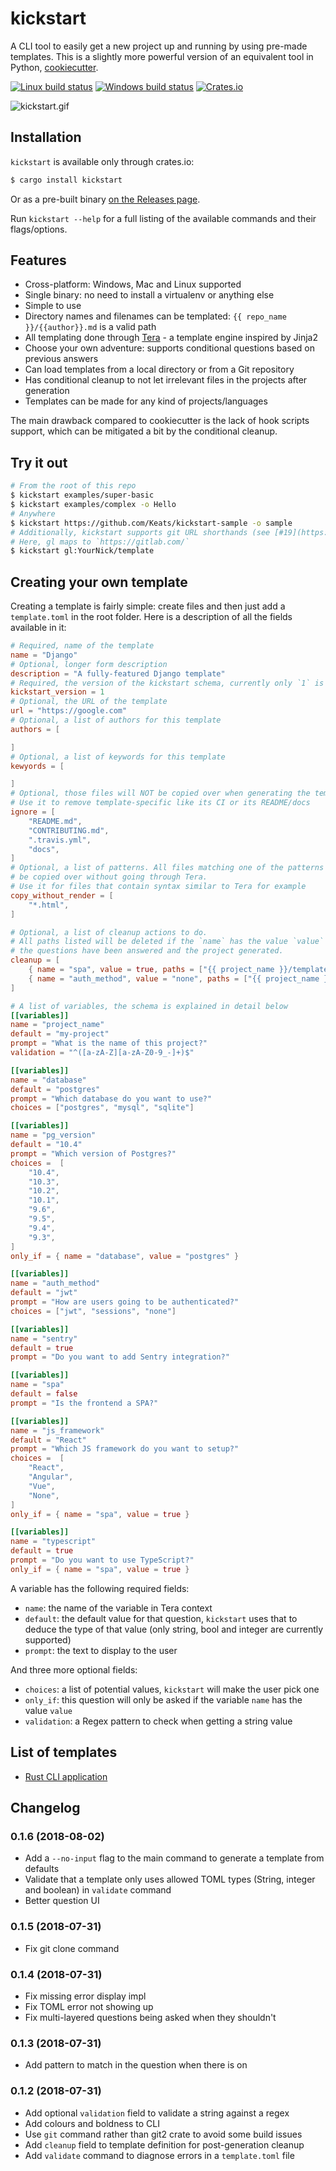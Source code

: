 # kickstart

A CLI tool to easily get a new project up and running by using pre-made templates.
This is a slightly more powerful version of an equivalent tool in Python, [cookiecutter](https://github.com/audreyr/cookiecutter).

[![Linux build status](https://travis-ci.org/Keats/kickstart.svg?branch=master)](https://travis-ci.org/Keats/kickstart)
[![Windows build status](https://ci.appveyor.com/api/projects/status/github/Keats/kickstart?svg=true)](https://ci.appveyor.com/project/Keats/kickstart)
[![Crates.io](https://img.shields.io/crates/v/kickstart.svg)](https://crates.io/crates/kickstart)

![kickstart.gif](./kickstart.gif)

## Installation

`kickstart` is available only through crates.io:

```bash
$ cargo install kickstart
```

Or as a pre-built binary [on the Releases page](https://github.com/Keats/kickstart/releases).

Run `kickstart --help` for a full listing of the available commands and their flags/options.

## Features

- Cross-platform: Windows, Mac and Linux supported
- Single binary: no need to install a virtualenv or anything else
- Simple to use
- Directory names and filenames can be templated: `{{ repo_name }}/{{author}}.md` is a valid path
- All templating done through [Tera](https://tera.netlify.com/docs/installation/) - a template engine inspired by Jinja2
- Choose your own adventure: supports conditional questions based on previous answers
- Can load templates from a local directory or from a Git repository
- Has conditional cleanup to not let irrelevant files in the projects after generation
- Templates can be made for any kind of projects/languages

The main drawback compared to cookiecutter is the lack of hook scripts support, which can be mitigated a bit by the conditional cleanup.

## Try it out

```bash
# From the root of this repo
$ kickstart examples/super-basic
$ kickstart examples/complex -o Hello
# Anywhere
$ kickstart https://github.com/Keats/kickstart-sample -o sample
# Additionally, kickstart supports git URL shorthands (see [#19](https://github.com/Keats/kickstart/issues/19))
# Here, gl maps to `https://gitlab.com/`
$ kickstart gl:YourNick/template
```

## Creating your own template
Creating a template is fairly simple: create files and then just add a `template.toml` in the root folder. Here is a description of all the fields available in it:

```toml
# Required, name of the template
name = "Django"
# Optional, longer form description
description = "A fully-featured Django template"
# Required, the version of the kickstart schema, currently only `1` is used
kickstart_version = 1
# Optional, the URL of the template
url = "https://google.com"
# Optional, a list of authors for this template
authors = [

]
# Optional, a list of keywords for this template
kewyords = [

]
# Optional, those files will NOT be copied over when generating the template
# Use it to remove template-specific like its CI or its README/docs
ignore = [
    "README.md",
    "CONTRIBUTING.md",
    ".travis.yml",
    "docs",
]
# Optional, a list of patterns. All files matching one of the patterns will
# be copied over without going through Tera.
# Use it for files that contain syntax similar to Tera for example
copy_without_render = [
    "*.html",
]

# Optional, a list of cleanup actions to do.
# All paths listed will be deleted if the `name` has the value `value` after
# the questions have been answered and the project generated.
cleanup = [
    { name = "spa", value = true, paths = ["{{ project_name }}/templates/"]},
    { name = "auth_method", value = "none", paths = ["{{ project_name }}/docs/auth.md"]},
]

# A list of variables, the schema is explained in detail below
[[variables]]
name = "project_name"
default = "my-project"
prompt = "What is the name of this project?"
validation = "^([a-zA-Z][a-zA-Z0-9_-]+)$"

[[variables]]
name = "database"
default = "postgres"
prompt = "Which database do you want to use?"
choices = ["postgres", "mysql", "sqlite"]

[[variables]]
name = "pg_version"
default = "10.4"
prompt = "Which version of Postgres?"
choices =  [
    "10.4",
    "10.3",
    "10.2",
    "10.1",
    "9.6",
    "9.5",
    "9.4",
    "9.3",
]
only_if = { name = "database", value = "postgres" }

[[variables]]
name = "auth_method"
default = "jwt"
prompt = "How are users going to be authenticated?"
choices = ["jwt", "sessions", "none"]

[[variables]]
name = "sentry"
default = true
prompt = "Do you want to add Sentry integration?"

[[variables]]
name = "spa"
default = false
prompt = "Is the frontend a SPA?"

[[variables]]
name = "js_framework"
default = "React"
prompt = "Which JS framework do you want to setup?"
choices =  [
    "React",
    "Angular",
    "Vue",
    "None",
]
only_if = { name = "spa", value = true }

[[variables]]
name = "typescript"
default = true
prompt = "Do you want to use TypeScript?"
only_if = { name = "spa", value = true }

```

A variable has the following required fields:

- `name`: the name of the variable in Tera context
- `default`: the default value for that question, `kickstart` uses that to deduce the type of that value (only string, bool and integer are currently supported)
- `prompt`: the text to display to the user

And three more optional fields:

- `choices`: a list of potential values, `kickstart` will make the user pick one
- `only_if`: this question will only be asked if the variable `name` has the value `value`
- `validation`: a Regex pattern to check when getting a string value

## List of templates

- [Rust CLI application](https://github.com/Keats/rust-cli-template)

## Changelog

### 0.1.6 (2018-08-02)

- Add a `--no-input` flag to the main command to generate a template from defaults
- Validate that a template only uses allowed TOML types (String, integer and boolean) in `validate` command
- Better question UI

### 0.1.5 (2018-07-31)

- Fix git clone command

### 0.1.4 (2018-07-31)

- Fix missing error display impl
- Fix TOML error not showing up
- Fix multi-layered questions being asked when they shouldn't

### 0.1.3 (2018-07-31)

- Add pattern to match in the question when there is on

### 0.1.2 (2018-07-31)

- Add optional `validation` field to validate a string against a regex
- Add colours and boldness to CLI
- Use `git` command rather than git2 crate to avoid some build issues
- Add `cleanup` field to template definition for post-generation cleanup
- Add `validate` command to diagnose errors in a `template.toml` file
